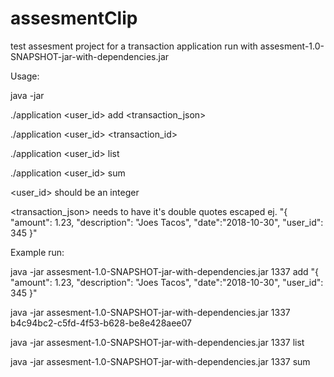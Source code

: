 # assesmentClip
test assesment project for a transaction application
run with assesment-1.0-SNAPSHOT-jar-with-dependencies.jar

Usage:

java -jar

./application <user_id> add <transaction_json>

./application <user_id> <transaction_id>

./application <user_id> list

./application <user_id> sum


<user_id> should be an integer

<transaction_json> needs to have it's double quotes escaped ej. "{ \"amount\": 1.23, \"description\": \"Joes Tacos\", \"date\":\"2018-10-30\", \"user_id\": 345 }"


Example run:

java -jar assesment-1.0-SNAPSHOT-jar-with-dependencies.jar 1337 add "{ \"amount\": 1.23, \"description\": \"Joes Tacos\", \"date\":\"2018-10-30\", \"user_id\": 345 }"

java -jar assesment-1.0-SNAPSHOT-jar-with-dependencies.jar 1337 b4c94bc2-c5fd-4f53-b628-be8e428aee07

java -jar assesment-1.0-SNAPSHOT-jar-with-dependencies.jar 1337 list

java -jar assesment-1.0-SNAPSHOT-jar-with-dependencies.jar 1337 sum
